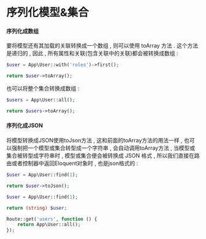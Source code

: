# 序列化模型&集合

#### 序列化成数组

要将模型还有其加载的关联转换成一个数组 , 则可以使用 toArray 方法 . 这个方法是递归的 , 因此 , 所有属性和关联\(包含关联中的关联\)都会被转换成数组 :

```php
$user = App\User::with('roles')->first();

return $user->toArray();
```

也可以将整个集合转换成数组 : 

```php
$users = App\User::all();

return $users->toArray();
```

#### 序列化成JSON

将模型转换成JSON使用toJson方法 , 这和前面的toArray方法的用法一样 , 也可以强制把一个模型或集合转型成一个字符串 , 会自动调用toArray方法 , 当模型或集合被转型成字符串时 , 模型或集合便会被转换成 JSON 格式 , 所以我们直接在路由或者控制器中返回Eloquent对象时 , 也是json格式的 : 

```php
$user = App\User::find(1);

return $user->toJson();

$user = App\User::find(1);

return (string) $user;

Route::get('users', function () {
    return App\User::all();
});
```



